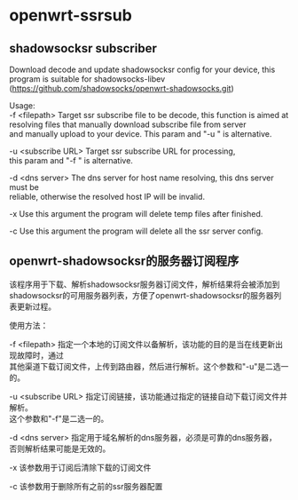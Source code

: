 # openwrt-ssrsub

## shadowsocksr subscriber  
Download decode and update shadowsocksr config for your device, this program is suitable for shadowsocks-libev  
(https://github.com/shadowsocks/openwrt-shadowsocks.git)

Usage:  
 -f \<filepath\>        Target ssr subscribe file to be decode, this function is aimed at  
                        resolving files that manually download subscribe file from server  
                        and manually upload to your device. This param and "-u " is alternative.  
                        
 -u \<subscribe URL\>   Target ssr subscribe URL for processing,   
                        this param and "-f " is alternative.  
                        
 -d \<dns server\>      The dns server for host name resolving, this dns server must be  
                        reliable, otherwise the resolved host IP will be invalid.  

 -x                     Use this argument the program will delete temp files after finished.  

 -c                     Use this argument the program will delete all the ssr server config.  


## openwrt-shadowsocksr的服务器订阅程序  
该程序用于下载、解析shadowsocksr服务器订阅文件，解析结果将会被添加到shadowsocksr的可用服务器列表，方便了openwrt-shadowsocksr的服务器列表更新过程。  

使用方法：  

 -f \<filepath\>        指定一个本地的订阅文件以备解析，该功能的目的是当在线更新出现故障时，通过  
                        其他渠道下载订阅文件，上传到路由器，然后进行解析。这个参数和"-u"是二选一的。  

 -u \<subscribe URL\>   指定订阅链接，该功能通过指定的链接自动下载订阅文件并解析。  
                        这个参数和"-f"是二选一的。  
                      
 -d \<dns server\>      指定用于域名解析的dns服务器，必须是可靠的dns服务器，  
                        否则解析结果可能是无效的。  

 -x                     该参数用于订阅后清除下载的订阅文件  

 -c                     该参数用于删除所有之前的ssr服务器配置  
